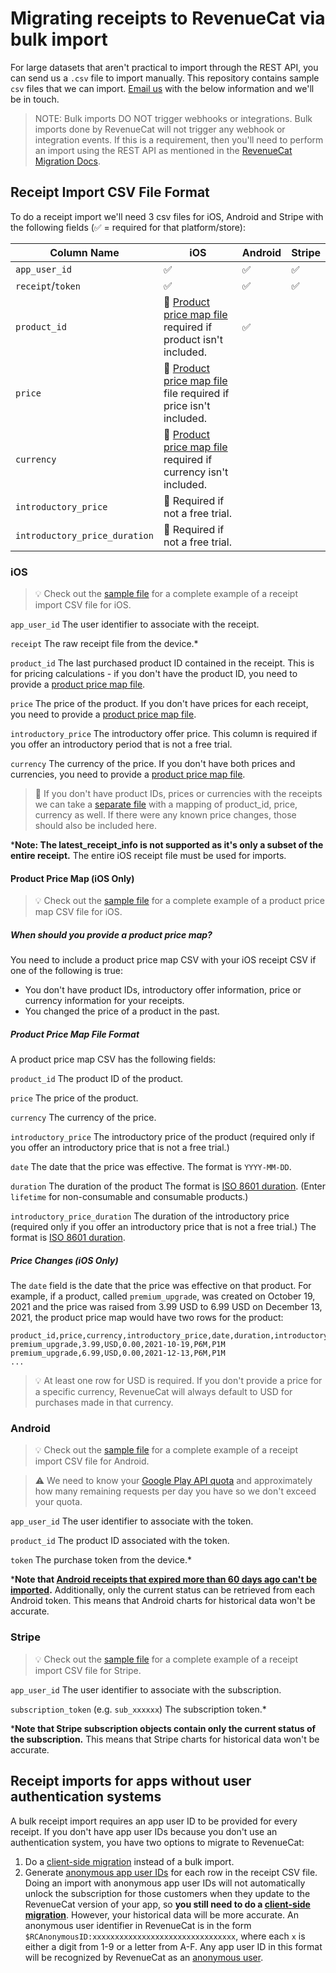 # Migrating receipts to RevenueCat via bulk import

For large datasets that aren't practical to import through the REST API, you can send us a `.csv` file to import manually. This repository contains sample `csv` files that we can import. [Email us](mailto:support@revenuecat.com) with the below information and we'll be in touch.

> NOTE: Bulk imports DO NOT trigger webhooks or integrations. Bulk imports done by RevenueCat will not trigger any webhook or integration events. If this is a requirement, then you'll need to perform an import using the REST API as mentioned in the [RevenueCat Migration Docs](https://docs.revenuecat.com/docs/migrating-existing-subscriptions#using-the-rest-api). 

## Receipt Import CSV File Format

To do a receipt import we'll need 3 csv files for iOS, Android and Stripe with the following fields (✅ = required for that platform/store):

| Column Name                   | iOS | Android | Stripe |
|-------------------------------|-----|---------|--------|
| `app_user_id`                 | ✅   | ✅       | ✅      |
| `receipt`/`token`             | ✅   | ✅       | ✅      |
| `product_id`                  | 🚧 [Product price map file](#product-price-map-ios-only) required if product isn't included.   | ✅       |        |
| `price`                       | 🚧 [Product price map file](#product-price-map-ios-only) file required if price isn't included.   |         |        |
| `currency`                    | 🚧 [Product price map file](#product-price-map-ios-only) required if currency isn't included.   |         |        |
| `introductory_price`          | 🚧 Required if not a free trial.   |         |        |
| `introductory_price_duration` | 🚧 Required if not a free trial.   |         |        |

### iOS

> 💡 Check out the [sample file](iOS/ios_receipt_import_sample.csv) for a complete example of a receipt import CSV file for iOS.

`app_user_id` The user identifier to associate with the receipt.

`receipt` The raw receipt file from the device.*

`product_id` The last purchased product ID contained in the receipt. This is for pricing calculations - if you don't have the product ID, you need to provide a [product price map file](#product-price-map-ios-only).

`price` The price of the product. If you don't have prices for each receipt, you need to provide a [product price map file](#product-price-map-ios-only).

`introductory_price` The introductory offer price. This column is required if you offer an introductory period that is not a free trial.

`currency` The currency of the price. If you don't have both prices and currencies, you need to provide a [product price map file](#product-price-map-ios-only).

> 🚧 If you don't have product IDs, prices or currencies with the receipts we can take a [separate file](#product-price-map-ios-only) with a mapping of product_id, price, currency as well. If there were any known price changes, those should also be included here.

***Note: The latest_receipt_info is not supported as it's only a subset of the entire receipt.** The entire iOS receipt file must be used for imports.

#### Product Price Map (iOS Only)

> 💡 Check out the [sample file](iOS/ios_product_price_map_sample.csv) for a complete example of a product price map CSV file for iOS.

##### When should you provide a product price map?

You need to include a product price map CSV with your iOS receipt CSV if one of the following is true:

- You don't have product IDs, introductory offer information, price or currency information for your receipts.
- You changed the price of a product in the past.

##### Product Price Map File Format

A product price map CSV has the following fields:

`product_id` The product ID of the product.

`price` The price of the product.

`currency` The currency of the price.

`introductory_price` The introductory price of the product (required only if you offer an introductory price that is not a free trial.)

`date` The date that the price was effective. The format is `YYYY-MM-DD`.

`duration` The duration of the product The format is [ISO 8601 duration](https://en.wikipedia.org/wiki/ISO_8601#Durations). (Enter `lifetime` for non-consumable and consumable products.)

`introductory_price_duration` The duration of the introductory price (required only if you offer an introductory price that is not a free trial.) The format is [ISO 8601 duration](https://en.wikipedia.org/wiki/ISO_8601#Durations).

##### Price Changes (iOS Only)

The `date` field is the date that the price was effective on that product. For example, if a product, called `premium_upgrade`, was created on October 19, 2021 and the price was raised from 3.99 USD to 6.99 USD on December 13, 2021, the product price map would have two rows for the product:

```
product_id,price,currency,introductory_price,date,duration,introductory_price_duration
premium_upgrade,3.99,USD,0.00,2021-10-19,P6M,P1M
premium_upgrade,6.99,USD,0.00,2021-12-13,P6M,P1M
...
```

> 💡 At least one row for USD is required. If you don't provide a price for a specific currency, RevenueCat will always default to USD for purchases made in that currency.

### Android

> 💡 Check out the [sample file](Android/android_receipt_import_sample.csv) for a complete example of a receipt import CSV file for Android.

> ⚠️ We need to know your [Google Play API quota](https://developers.google.com/android-publisher/quotas) and approximately how many remaining requests per day you have so we don't exceed your quota.

`app_user_id` The user identifier to associate with the token.

`product_id` The product ID associated with the token.

`token` The purchase token from the device.*

***Note that [Android receipts that expired more than 60 days ago can't be imported](https://developer.android.com/google/play/billing/subscriptions#lifecycle).** Additionally, only the current status can be retrieved from each Android token. This means that Android charts for historical data won't be accurate.

### Stripe

> 💡 Check out the [sample file](Stripe/stripe_receipt_import_sample.csv) for a complete example of a receipt import CSV file for Stripe.

`app_user_id` The user identifier to associate with the subscription.

`subscription_token` (e.g. `sub_xxxxxx`) The subscription token.*

***Note that Stripe subscription objects contain only the current status of the subscription.** This means that Stripe charts for historical data won't be accurate.

## Receipt imports for apps without user authentication systems

A bulk receipt import requires an app user ID to be provided for every receipt. If you don't have app user IDs because you don't use an authentication system, you have two options to migrate to RevenueCat:

1. Do a [client-side migration](https://docs.revenuecat.com/docs/migrating-existing-subscriptions#client-side-migration) instead of a bulk import.
2. Generate [anonymous app user IDs](https://docs.revenuecat.com/docs/user-ids#anonymous-app-user-ids) for each row in the receipt CSV file. Doing an import with anonymous app user IDs will not automatically unlock the subscription for those customers when they update to the RevenueCat version of your app, so **you still need to do a [client-side migration](https://docs.revenuecat.com/docs/migrating-existing-subscriptions#client-side-migration)**. However, your historical data will be more accurate. An anonymous user identifier in RevenueCat is in the form `$RCAnonymousID:xxxxxxxxxxxxxxxxxxxxxxxxxxxxxxxx`, where each `x` is either a digit from 1-9 or a letter from A-F. Any app user ID in this format will be recognized by RevenueCat as an [anonymous user](https://docs.revenuecat.com/docs/user-ids#anonymous-app-user-ids).
